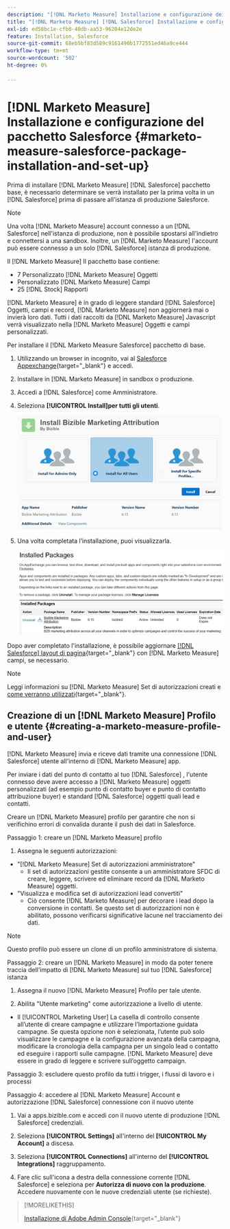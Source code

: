 ```yaml
---
description: "[!DNL Marketo Measure] Installazione e configurazione dei pacchetti Salesforce - [!DNL Marketo Measure] - Documentazione del prodotto"
title: "[!DNL Marketo Measure] [!DNL Salesforce] Installazione e configurazione dei pacchetti"
exl-id: ed58bc1e-cfb0-48db-aa53-96204e12de2e
feature: Installation, Salesforce
source-git-commit: 68eb5bf83d589c9161490b1772551ed46a9ce444
workflow-type: tm+mt
source-wordcount: '502'
ht-degree: 0%

---
```


# [!DNL Marketo Measure] Installazione e configurazione del pacchetto Salesforce {#marketo-measure-salesforce-package-installation-and-set-up}

Prima di installare [!DNL Marketo Measure] [!DNL Salesforce] pacchetto base, è necessario determinare se verrà installato per la prima volta in un [!DNL Salesforce] prima di passare all’istanza di produzione Salesforce.

>[!NOTE]
>
>Una volta [!DNL Marketo Measure] account connesso a un [!DNL Salesforce] nell&#39;istanza di produzione, non è possibile spostarsi all&#39;indietro e connettersi a una sandbox. Inoltre, un [!DNL Marketo Measure] l&#39;account può essere connesso a un solo [!DNL Salesforce] istanza di produzione.

Il [!DNL Marketo Measure] Il pacchetto base contiene:

* 7 Personalizzato [!DNL Marketo Measure] Oggetti
* Personalizzato [!DNL Marketo Measure] Campi
* 25 [!DNL Stock] Rapporti

[!DNL Marketo Measure] è in grado di leggere standard [!DNL Salesforce] Oggetti, campi e record, [!DNL Marketo Measure] non aggiornerà mai o invierà loro dati. Tutti i dati raccolti da [!DNL Marketo Measure] Javascript verrà visualizzato nella [!DNL Marketo Measure] Oggetti e campi personalizzati.

Per installare il [!DNL Marketo Measure Salesforce] pacchetto di base.

1. Utilizzando un browser in incognito, vai al [Salesforce Appexchange](https://appexchange.salesforce.com/appxListingDetail?listingId=a0N3000000B3KLuEAN){target="_blank"} e accedi.

1. Installare in [!DNL Marketo Measure] in sandbox o produzione.

1. Accedi a [!DNL Salesforce] come Amministratore.

1. Seleziona **[!UICONTROL Install]per tutti gli utenti**.

   ![](assets/marketo-measure-salesforce-package-installation-and-set-up-1.png)

1. Una volta completata l’installazione, puoi visualizzarla.

   ![](assets/marketo-measure-salesforce-package-installation-and-set-up-2.png)

Dopo aver completato l&#39;installazione, è possibile aggiornare [[!DNL Salesforce] layout di pagina](/help/configuration-and-setup/marketo-measure-and-salesforce/page-layout-instructions.md){target="_blank"} con [!DNL Marketo Measure] campi, se necessario.

>[!NOTE]
>
>Leggi informazioni su [!DNL Marketo Measure] Set di autorizzazioni creati e [come verranno utilizzati](/help/configuration-and-setup/marketo-measure-and-salesforce/marketo-measure-permission-sets.md){target="_blank"}.

## Creazione di un [!DNL Marketo Measure] Profilo e utente {#creating-a-marketo-measure-profile-and-user}

[!DNL Marketo Measure] invia e riceve dati tramite una connessione [!DNL Salesforce] utente all&#39;interno di [!DNL Marketo Measure] app.

Per inviare i dati del punto di contatto al tuo [!DNL Salesforce] , l&#39;utente connesso deve avere accesso a [!DNL Marketo Measure] oggetti personalizzati (ad esempio punto di contatto buyer e punto di contatto attribuzione buyer) e standard [!DNL Salesforce] oggetti quali lead e contatti.

Creare un [!DNL Marketo Measure] profilo per garantire che non si verifichino errori di convalida durante il push dei dati in Salesforce.

Passaggio 1: creare un [!DNL Marketo Measure] profilo

1. Assegna le seguenti autorizzazioni:

* &quot;[!DNL Marketo Measure] Set di autorizzazioni amministratore&quot;
   * Il set di autorizzazioni gestite consente a un amministratore SFDC di creare, leggere, scrivere ed eliminare record da [!DNL Marketo Measure] oggetti.
* &quot;Visualizza e modifica set di autorizzazioni lead convertiti&quot;
   * Ciò consente [!DNL Marketo Measure] per decorare i lead dopo la conversione in contatti. Se questo set di autorizzazioni non è abilitato, possono verificarsi significative lacune nel tracciamento dei dati.

>[!NOTE]
>
>Questo profilo può essere un clone di un profilo amministratore di sistema.

Passaggio 2: creare un [!DNL Marketo Measure] in modo da poter tenere traccia dell&#39;impatto di [!DNL Marketo Measure] sul tuo [!DNL Salesforce] istanza

1. Assegna il nuovo [!DNL Marketo Measure] Profilo per tale utente.

1. Abilita &quot;Utente marketing&quot; come autorizzazione a livello di utente.

* Il [!UICONTROL Marketing User] La casella di controllo consente all’utente di creare campagne e utilizzare l’Importazione guidata campagne. Se questa opzione non è selezionata, l’utente può solo visualizzare le campagne e la configurazione avanzata della campagna, modificare la cronologia della campagna per un singolo lead o contatto ed eseguire i rapporti sulle campagne. [!DNL Marketo Measure] deve essere in grado di leggere e scrivere sull’oggetto campaign.

Passaggio 3: escludere questo profilo da tutti i trigger, i flussi di lavoro e i processi

Passaggio 4: accedere al [!DNL Marketo Measure] Account e autorizzazione [!DNL Salesforce] connessione con il nuovo utente

1. Vai a apps.bizible.com e accedi con il nuovo utente di produzione [!DNL Salesforce] credenziali.

1. Seleziona **[!UICONTROL Settings]** all&#39;interno del **[!UICONTROL My Account]** a discesa.

1. Seleziona **[!UICONTROL Connections]** all&#39;interno del **[!UICONTROL Integrations]** raggruppamento.

1. Fare clic sull&#39;icona a destra della connessione corrente [!DNL Salesforce] e seleziona per **Autorizza di nuovo con la produzione**. Accedere nuovamente con le nuove credenziali utente (se richieste).

>[!MORELIKETHIS]
>
>[Installazione di Adobe Admin Console](/help/configuration-and-setup/getting-started-with-marketo-measure/adobe-admin-console-setup.md){target="_blank"}
